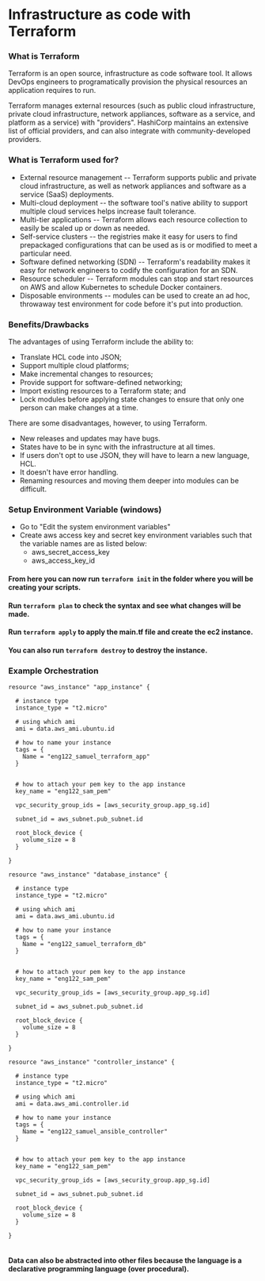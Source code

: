 # Infrastructure as code with Terraform

### What is Terraform

Terraform is an open source, infrastructure as code software tool. It allows DevOps engineers to programatically provision the physical resources an application requires to run.

Terraform manages external resources (such as public cloud infrastructure, private cloud infrastructure, network appliances, software as a service, and platform as a service) with "providers". HashiCorp maintains an extensive list of official providers, and can also integrate with community-developed providers.

### What is Terraform used for?

- External resource management -- Terraform supports public and private cloud infrastructure, as well as network appliances and software as a service (SaaS) deployments.
- Multi-cloud deployment -- the software tool's native ability to support multiple cloud services helps increase fault tolerance.
- Multi-tier applications -- Terraform allows each resource collection to easily be scaled up or down as needed.
- Self-service clusters -- the registries make it easy for users to find prepackaged configurations that can be used as is or modified to meet a particular need.
- Software defined networking (SDN) -- Terraform's readability makes it easy for network engineers to codify the configuration for an SDN.
- Resource scheduler -- Terraform modules can stop and start resources on AWS and allow Kubernetes to schedule Docker containers.
- Disposable environments -- modules can be used to create an ad hoc, throwaway test environment for code before it's put into production.

### Benefits/Drawbacks

The advantages of using Terraform include the ability to:

- Translate HCL code into JSON;
- Support multiple cloud platforms;
- Make incremental changes to resources;
- Provide support for software-defined networking;
- Import existing resources to a Terraform state; and
- Lock modules before applying state changes to ensure that only one person can make changes at a time.

There are some disadvantages, however, to using Terraform.

- New releases and updates may have bugs.
- States have to be in sync with the infrastructure at all times.
- If users don't opt to use JSON, they will have to learn a new language, HCL.
- It doesn't have error handling.
- Renaming resources and moving them deeper into modules can be difficult.

### Setup Environment Variable (windows)

- Go to "Edit the system environment variables"
- Create aws access key and secret key environment variables such that the variable names are as listed below:
  - aws_secret_access_key
  - aws_access_key_id

#### From here you can now run `terraform init` in the folder where you will be creating your scripts.

#### Run `terraform plan` to check the syntax and see what changes will be made.

#### Run `terraform apply` to apply the main.tf file and create the ec2 instance.

#### You can also run `terraform destroy` to destroy the instance.

### Example Orchestration

```
resource "aws_instance" "app_instance" {

  # instance type
  instance_type = "t2.micro"

  # using which ami
  ami = data.aws_ami.ubuntu.id

  # how to name your instance
  tags = {
    Name = "eng122_samuel_terraform_app"
  }


  # how to attach your pem key to the app instance
  key_name = "eng122_sam_pem"

  vpc_security_group_ids = [aws_security_group.app_sg.id]

  subnet_id = aws_subnet.pub_subnet.id

  root_block_device {
    volume_size = 8
  }

}

resource "aws_instance" "database_instance" {

  # instance type
  instance_type = "t2.micro"

  # using which ami
  ami = data.aws_ami.ubuntu.id

  # how to name your instance
  tags = {
    Name = "eng122_samuel_terraform_db"
  }


  # how to attach your pem key to the app instance
  key_name = "eng122_sam_pem"

  vpc_security_group_ids = [aws_security_group.app_sg.id]

  subnet_id = aws_subnet.pub_subnet.id

  root_block_device {
    volume_size = 8
  }

}

resource "aws_instance" "controller_instance" {

  # instance type
  instance_type = "t2.micro"

  # using which ami
  ami = data.aws_ami.controller.id

  # how to name your instance
  tags = {
    Name = "eng122_samuel_ansible_controller"
  }


  # how to attach your pem key to the app instance
  key_name = "eng122_sam_pem"

  vpc_security_group_ids = [aws_security_group.app_sg.id]

  subnet_id = aws_subnet.pub_subnet.id

  root_block_device {
    volume_size = 8
  }

}


```

#### Data can also be abstracted into other files because the language is a declarative programming language (over procedural).


